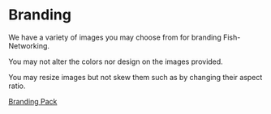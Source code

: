# Branding

We have a variety of images you may choose from for branding Fish-Networking.

You may not alter the colors nor design on the images provided.

You may resize images but not skew them such as by changing their aspect ratio.

<a href="https://fish-networking.com/FishNet/media/fishnet_media.zip" class="button primary" data-icon="down-to-line">Branding Pack</a>
